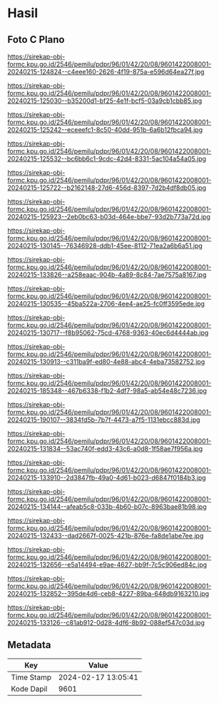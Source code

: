 # Hasil

## Foto C Plano

https://sirekap-obj-formc.kpu.go.id/2546/pemilu/pdpr/96/01/42/20/08/9601422008001-20240215-124824--c4eee160-2626-4f19-875a-e596d64ea27f.jpg

https://sirekap-obj-formc.kpu.go.id/2546/pemilu/pdpr/96/01/42/20/08/9601422008001-20240215-125030--b35200d1-bf25-4e1f-bcf5-03a9cb1cbb85.jpg

https://sirekap-obj-formc.kpu.go.id/2546/pemilu/pdpr/96/01/42/20/08/9601422008001-20240215-125242--eceeefc1-8c50-40dd-951b-6a6b12fbca94.jpg

https://sirekap-obj-formc.kpu.go.id/2546/pemilu/pdpr/96/01/42/20/08/9601422008001-20240215-125532--bc6bb6c1-9cdc-42d4-8331-5ac104a54a05.jpg

https://sirekap-obj-formc.kpu.go.id/2546/pemilu/pdpr/96/01/42/20/08/9601422008001-20240215-125722--b2162148-27d6-456d-8397-7d2b4df8db05.jpg

https://sirekap-obj-formc.kpu.go.id/2546/pemilu/pdpr/96/01/42/20/08/9601422008001-20240215-125923--2eb0bc63-b03d-464e-bbe7-93d2b773a72d.jpg

https://sirekap-obj-formc.kpu.go.id/2546/pemilu/pdpr/96/01/42/20/08/9601422008001-20240215-130145--76346928-ddb1-45ee-8112-71ea2a6b6a51.jpg

https://sirekap-obj-formc.kpu.go.id/2546/pemilu/pdpr/96/01/42/20/08/9601422008001-20240215-133826--a258eaac-904b-4a89-8c84-7ae7575a8167.jpg

https://sirekap-obj-formc.kpu.go.id/2546/pemilu/pdpr/96/01/42/20/08/9601422008001-20240215-130535--45ba522a-2706-4ee4-ae25-fc0ff3595ede.jpg

https://sirekap-obj-formc.kpu.go.id/2546/pemilu/pdpr/96/01/42/20/08/9601422008001-20240215-130717--f8b95062-75cd-4768-9363-40ec6d4444ab.jpg

https://sirekap-obj-formc.kpu.go.id/2546/pemilu/pdpr/96/01/42/20/08/9601422008001-20240215-130913--c311ba9f-ed80-4e88-abc4-4eba73582752.jpg

https://sirekap-obj-formc.kpu.go.id/2546/pemilu/pdpr/96/01/42/20/08/9601422008001-20240215-185348--467b6338-f1b2-4df7-98a5-ab54e48c7236.jpg

https://sirekap-obj-formc.kpu.go.id/2546/pemilu/pdpr/96/01/42/20/08/9601422008001-20240215-190107--3834fd5b-7b7f-4473-a7f5-1131ebcc883d.jpg

https://sirekap-obj-formc.kpu.go.id/2546/pemilu/pdpr/96/01/42/20/08/9601422008001-20240215-131834--53ac740f-edd3-43c6-a0d8-1f58ae7f956a.jpg

https://sirekap-obj-formc.kpu.go.id/2546/pemilu/pdpr/96/01/42/20/08/9601422008001-20240215-133910--2d3847fb-49a0-4d61-b023-d6847f0184b3.jpg

https://sirekap-obj-formc.kpu.go.id/2546/pemilu/pdpr/96/01/42/20/08/9601422008001-20240215-134144--afeab5c8-033b-4b60-b07c-8963bae81b98.jpg

https://sirekap-obj-formc.kpu.go.id/2546/pemilu/pdpr/96/01/42/20/08/9601422008001-20240215-132433--dad2667f-0025-421b-876e-fa8de1abe7ee.jpg

https://sirekap-obj-formc.kpu.go.id/2546/pemilu/pdpr/96/01/42/20/08/9601422008001-20240215-132656--e5a14494-e9ae-4627-bb9f-7c5c906ed84c.jpg

https://sirekap-obj-formc.kpu.go.id/2546/pemilu/pdpr/96/01/42/20/08/9601422008001-20240215-132852--395de4d6-ceb8-4227-89ba-648db9163210.jpg

https://sirekap-obj-formc.kpu.go.id/2546/pemilu/pdpr/96/01/42/20/08/9601422008001-20240215-133126--c81ab912-0d28-4df6-8b92-088ef547c03d.jpg


## Metadata

| Key        | Value               |
| ---------- | ------------------- |
| Time Stamp | 2024-02-17 13:05:41 |
| Kode Dapil | 9601                |



